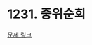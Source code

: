 # 1231. 중위순회

[문제 링크](https://swexpertacademy.com/main/talk/solvingClub/problemView.do?solveclubId=AZC_w6Z6yygDFAQW&contestProbId=AV140YnqAIECFAYD&probBoxId=AZC_w6Z6yykDFAQW&type=PROBLEM&problemBoxTitle=1w_homework&problemBoxCnt=5)